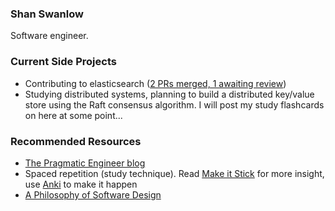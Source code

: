 ### Shan Swanlow
Software engineer.

### Current Side Projects
- Contributing to elasticsearch ([2 PRs merged, 1 awaiting review](https://github.com/elastic/elasticsearch/pulls/shans96))
- Studying distributed systems, planning to build a distributed key/value store using the Raft consensus algorithm. I will post my study flashcards on here at some point...

### Recommended Resources
- [The Pragmatic Engineer blog](https://blog.pragmaticengineer.com)
- Spaced repetition (study technique). Read [Make it Stick](https://www.amazon.co.uk/Make-Stick-Science-Successful-Learning/dp/0674729013) for more insight, use [Anki](https://apps.ankiweb.net) to make it happen 
- [A Philosophy of Software Design](https://www.amazon.co.uk/Philosophy-Software-Design-John-Ousterhout/dp/1732102201)

<!--
**shans96/shans96** is a ✨ _special_ ✨ repository because its `README.md` (this file) appears on your GitHub profile.

Here are some ideas to get you started:

- 🔭 I’m currently working on ...
- 🌱 I’m currently learning ...
- 👯 I’m looking to collaborate on ...
- 🤔 I’m looking for help with ...
- 💬 Ask me about ...
- 📫 How to reach me: ...
- 😄 Pronouns: ...
- ⚡ Fun fact: ...
-->

